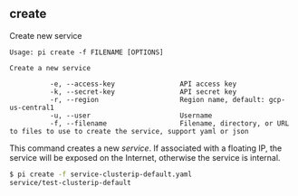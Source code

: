 create
------------------------------
Create new service

    Usage: pi create -f FILENAME [OPTIONS]

    Create a new service

              -e, --access-key                API access key
              -k, --secret-key                API secret key
              -r, --region                    Region name, default: gcp-us-central1
              -u, --user                      Username
              -f, --filename                  Filename, directory, or URL to files to use to create the service, support yaml or json

This command creates a new _service_. If associated with a floating IP, the service will be exposed on the Internet, otherwise the service is internal.

```sh
$ pi create -f service-clusterip-default.yaml
service/test-clusterip-default
```
